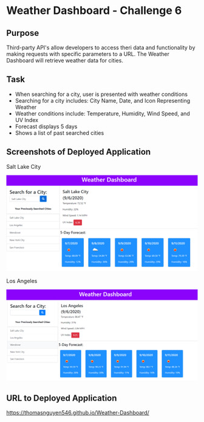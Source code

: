 # Weather Dashboard - Challenge 6

## Purpose

Third-party API's allow developers to access theri data and functionality by making requests with specific parameters to a URL. The Weather Dashboard will retrieve weather data for cities.

## Task

- When searching for a city, user is presented with weather conditions
- Searching for a city includes: City Name, Date, and Icon Representing Weather
- Weather conditions include: Temperature, Humidity, Wind Speed, and UV Index
- Forecast displays 5 days
- Shows a list of past searched cities

## Screenshots of Deployed Application

Salt Lake City

![](assets/images/SaltLakeCity.png)



Los Angeles

![](assets/images/Working-Application.png)

## URL to Deployed Application

https://thomasnguyen546.github.io/Weather-Dashboard/